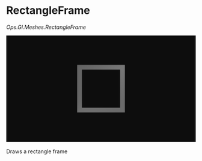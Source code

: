 # RectangleFrame

*Ops.Gl.Meshes.RectangleFrame*

![rectangleframe](img/rectangleframe.png)


Draws a rectangle frame
